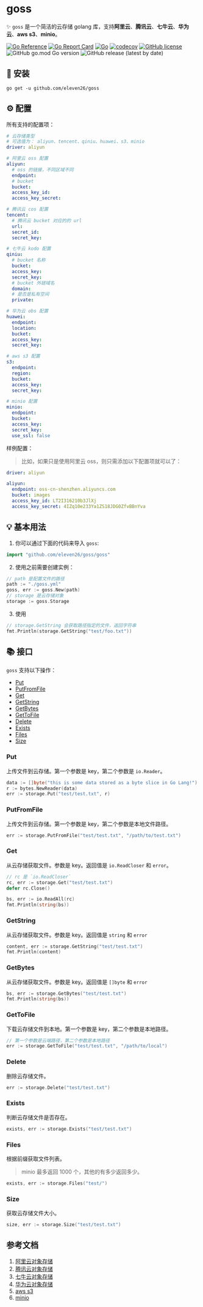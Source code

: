# goss

✨ `goss` 是一个简洁的云存储 golang 库，支持**阿里云**、**腾讯云**、**七牛云**、**华为云**、**aws s3**、**minio**。

[![Go Reference](https://pkg.go.dev/badge/github.com/eleven26/go-filesystem.svg)](https://pkg.go.dev/github.com/eleven26/goss)
[![Go Report Card](https://goreportcard.com/badge/github.com/eleven26/go-filesystem)](https://goreportcard.com/report/github.com/eleven26/goss)
[![Go](https://github.com/eleven26/goss/actions/workflows/go.yml/badge.svg)](https://github.com/eleven26/goss/actions/workflows/go.yml)
[![codecov](https://codecov.io/gh/eleven26/goss/branch/main/graph/badge.svg?token=UU4lLD2n4k)](https://codecov.io/gh/eleven26/goss)
[![GitHub license](https://img.shields.io/github/license/eleven26/goss)](https://github.com/eleven26/goss/blob/main/LICENSE)
![GitHub go.mod Go version](https://img.shields.io/github/go-mod/go-version/eleven26/goss)
![GitHub release (latest by date)](https://img.shields.io/github/v/release/eleven26/goss)


## 🚀 安装

```
go get -u github.com/eleven26/goss
```


## ⚙️ 配置

所有支持的配置项：

```yaml
# 云存储类型
# 可选值为： aliyun、tencent、qiniu、huawei、s3、minio
driver: aliyun

# 阿里云 oss 配置
aliyun:
  # oss 的链接，不同区域不同
  endpoint:
  # bucket
  bucket:
  access_key_id:
  access_key_secret:

# 腾讯云 cos 配置 
tencent:
  # 腾讯云 bucket 对应的的 url
  url:
  secret_id:
  secret_key:

# 七牛云 kodo 配置
qiniu:
  # bucket 名称
  bucket:
  access_key:
  secret_key:
  # bucket 外链域名
  domain:
  # 是否是私有空间
  private:

# 华为云 obs 配置
huawei:
  endpoint:
  location:
  bucket:
  access_key:
  secret_key:

# aws s3 配置
s3:
  endpoint:
  region:
  bucket:
  access_key:
  secret_key:

# minio 配置
minio:
  endpoint:
  bucket:
  access_key:
  secret_key:
  use_ssl: false
```

样例配置：

> 比如，如果只是使用阿里云 oss，则只需添加以下配置项就可以了：

```yaml
driver: aliyun

aliyun:
  endpoint: oss-cn-shenzhen.aliyuncs.com
  bucket: images
  access_key_id: LT2I316210b3JlXj
  access_key_secret: 4IZq10e233Ya1ZS18JDG0ZfvBBnYva
```


## 💡 基本用法

1. 你可以通过下面的代码来导入 `goss`:

```go
import "github.com/eleven26/goss/goss"
```

2. 使用之前需要创建实例：

```go
// path 是配置文件的路径
path := "./goss.yml"
goss, err := goss.New(path)
// storage 是云存储对象
storage := goss.Storage
```

3. 使用

```go
// storage.GetString 会获取路径指定的文件，返回字符串
fmt.Println(storage.GetString("test/foo.txt"))
```


## 📚 接口

`goss` 支持以下操作：

- [Put](#Put)
- [PutFromFile](#PutFromFile)
- [Get](#Get)
- [GetString](#GetString)
- [GetBytes](#GetBytes)
- [GetToFile](#GetToFile)
- [Delete](#Delete)
- [Exists](#Exists)
- [Files](#Files)
- [Size](#Size)

### Put

上传文件到云存储。第一个参数是 key，第二个参数是 `io.Reader`。

```go
data := []byte("this is some data stored as a byte slice in Go Lang!")
r := bytes.NewReader(data)
err := storage.Put("test/test.txt", r)
```

### PutFromFile

上传文件到云存储。第一个参数是 key，第二个参数是本地文件路径。

```go
err := storage.PutFromFile("test/test.txt", "/path/to/test.txt")
```

### Get

从云存储获取文件。参数是 key。返回值是 `io.ReadCloser` 和 `error`。

```go
// rc 是 `io.ReadCloser`
rc, err := storage.Get("test/test.txt")
defer rc.Close()

bs, err := io.ReadAll(rc)
fmt.Println(string(bs))
```

### GetString

从云存储获取文件。参数是 key。返回值是 `string` 和 `error`

```go
content, err := storage.GetString("test/test.txt")
fmt.Println(content)
```

### GetBytes

从云存储获取文件。参数是 key。返回值是 `[]byte` 和 `error`

```go
bs, err := storage.GetBytes("test/test.txt")
fmt.Println(string(bs))
```

### GetToFile

下载云存储文件到本地。第一个参数是 key，第二个参数是本地路径。

```go
// 第一个参数是云端路径，第二个参数是本地路径
err := storage.GetToFile("test/test.txt", "/path/to/local")
```

### Delete

删除云存储文件。

```go
err := storage.Delete("test/test.txt")
```

### Exists

判断云存储文件是否存在。

```go
exists, err := storage.Exists("test/test.txt")
```

### Files

根据前缀获取文件列表。

> minio 最多返回 1000 个，其他的有多少返回多少。

```go
exists, err := storage.Files("test/")
```

### Size

获取云存储文件大小。

```go
size, err := storage.Size("test/test.txt")
```

## 参考文档

1. [阿里云对象存储](https://help.aliyun.com/product/31815.html)
2. [腾讯云对象存储](https://cloud.tencent.com/document/product/436)
3. [七牛云对象存储](https://developer.qiniu.com/kodo)
4. [华为云对象存储](https://support.huaweicloud.com/obs/index.html)
5. [aws s3](https://docs.aws.amazon.com/sdk-for-go/api/service/s3/)
6. [minio](https://github.com/minio/minio)

